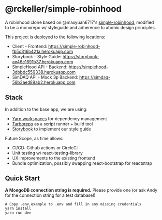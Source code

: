 # @rckeller/simple-robinhood

A robinhood clone based on @maxyuan6717's [simple-robinhood](https://github.com/maxyuan6717/simple-robinhood), modified to be a monorepo w/ styleguide and adherence to atomic design principles.

This project is deployed to the following locations:

- Client - Frontend: https://simple-robinhood-fb5c316b421a.herokuapp.com
- Storybook - Style Guide: https://storybook-ae46c1691b37.herokuapp.com
- SimpleHood API - Backend: https://simplehood-3dbbdc556338.herokuapp.com
- SimDAQ API - Mock 3p Backend: https://simdaq-56b3aed89ab2.herokuapp.com

## Stack

In addition to the base app, we are using:

- [Yarn workspaces](https://classic.yarnpkg.com/lang/en/docs/workspaces/) for dependency management
- [Turborepo](https://turbo.build/repo/docs/handbook/) as a script runner + build tool
- [Storybook](https://storybook.js.org/tutorials/intro-to-storybook/) to implement our style guide

Future Scope, as time allows:

- CI/CD: Github actions or CircleCI
- Unit testing w/ react-testing-library
- UX improvements to the existing frontend
- Bundle optimization, possibly swapping react-bootstrap for reactstrap

## Quick Start

**A MongoDB connection string is required.** Please provide one (or ask Andy for the connection string for a test database!)

```
# Copy .env.example to .env and fill in any missing credentials
yarn install
yarn run dev
```
